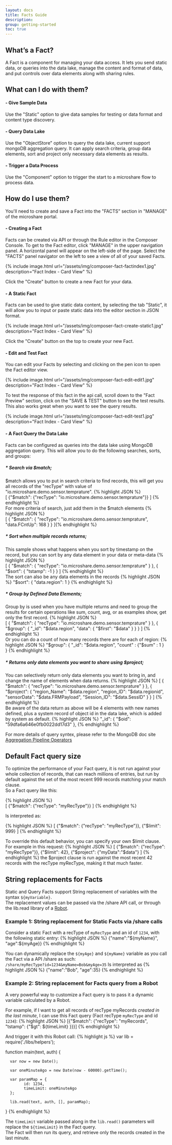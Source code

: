 ```yaml
---
layout: docs
title: Facts Guide
description: 
group: getting-started
toc: true
---
```


## What’s a Fact?

A Fact is a component for managing your data access. It lets you send static data, or queries into the data lake, manage the content and format of data, 
and put controls over data elements along with sharing rules.

## What can I do with them?

#### - Give Sample Data
Use the "Static" option to give data samples for testing or data format and content type discovery.

#### - Query Data Lake
Use the "ObjectStore" option to query the data lake, current support mongoDB aggregation query. It can apply search criteria, group data elements, sort and project only necessary data elements as results.

#### - Trigger a Data Process
Use the "Component" option to trigger the start to a microshare flow to process data.




## How do I use them?

You'll need to create and save a Fact into the "FACTS" section in "MANAGE" of the microshare portal.
 
#### - Creating a Fact

Facts can be created via API or through the Rule editor in the Composer Console. To get to the Fact editor, click "MANAGE" in the upper navigation panel. A horizontal panel will appear on the left-side of the page. Select the "FACTS" panel navigator on the left to see a view of all of your saved Facts. 

{% include image.html url="/assets/img/composer-fact-factindex1.jpg" description="Fact Index - Card View" %}

Click the "Create" button to create a new Fact for your data.

#### - A Static Fact

Facts can be used to give static data content, by selecting the tab "Static", it will allow you to input or paste static data into the editor section in JSON format.

{% include image.html url="/assets/img/composer-fact-create-static1.jpg" description="Fact Index - Card View" %}

Click the "Create" button on the top to create your new Fact.

#### - Edit and Test Fact

You can edit your Facts by selecting and clicking on the pen icon to open the Fact editor view. 

{% include image.html url="/assets/img/composer-fact-edit-edit1.jpg" description="Fact Index - Card View" %}

To test the response of this fact in the api call, scroll down to the "Fact Preview" section, click on the "SAVE & TEST" button to see the test results. This also works great when you want to see the query results.

{% include image.html url="/assets/img/composer-fact-edit-test1.jpg" description="Fact Index - Card View" %}

#### - A Fact Query the Data Lake

Facts can be configured as queries into the data lake using MongoDB aggregation query. This will allow you to do the following searches, sorts, and groups:
##### * Search via $match;
$match allows you to put in search criteria to find records, this will get you all records of the "recType" with value of "io.microshare.demo.sensor.temprature".
{% highlight JSON %}  
  [
    {"$match": {"recType": "io.microshare.demo.sensor.temprature"}}
  ]
{% endhighlight %}  
For more criteria of search, just add them in the $match elements
{% highlight JSON %}  
[
  {
    "$match": {
      "recType": "io.microshare.demo.sensor.temprature",
      "data.FCntUp": 168
    }
  }
]{% endhighlight %}  


##### * Sort when multiple records returns;
This sample shows what happens when you sort by timestamp on the record, but you can sort by any data element in your data or meta-data
{% highlight JSON %}  
[
  {
    "$match": {
      "recType": "io.microshare.demo.sensor.temprature"
    }
  },
  {
    "$sort": {
      "tstamp": -1
    }
  }
]
{% endhighlight %}  
The sort can also be any data elements in the records
{% highlight JSON %}
"$sort": {
    "data.region": 1
}
{% endhighlight %}  

##### * Group by Defined Data Elements;
Group by is used when you have multiple returns and need to group the results for certain operations like sum, count, avg, or as examples show, get only the first record.
{% highlight JSON %}  
[
  {
    "$match": {
      "recType": "io.microshare.demo.sensor.temprature"
    }
  },
  {
    "$group": {
      "_id": "$data.region",
      "data": {
        "$first": "$data"
      }
    }
  }
]
{% endhighlight %}  
Or you can do a count of how many records there are for each of region:
{% highlight JSON %}
    "$group": {
      "_id": "$data.region",
      "count" : {"$sum" : 1 }
    }
{% endhighlight %}  

##### * Returns only data elements you want to share using $project;
You can selectively return only data elements you want to bring in, and change the name of elements when data returns.
{% highlight JSON %}
[
  {
    "$match": {
      "recType": "io.microshare.demo.sensor.temprature"
    }
  },
  {
    "$project": {
      "region_Name": "$data.region",
      "region_ID": "$data.regionid",
      "sensorData": "$data.FRMPayload",
      "Session_ID": "$data.SessID"
    }
  }
]
{% endhighlight %}  
Be aware of the data return as above will be 4 elements with new names defined, plus a system record of object id in the data lake, which is added by system as default.
{% highlight JSON %}
        "_id": {
          "$oid": "59dfa6a646e0fb0022dd17d3"
        },
{% endhighlight %}  


For more details of query syntex, please refer to the MongoDB doc site 
[Aggregation Pipeline Operators](https://docs.mongodb.com/manual/reference/operator/aggregation/)


## Default Fact query size

To optimize the performance of your Fact query, it is not run against your whole collection of records, that can reach millions of entries, but run by default against the set of the most recent 999 records matching your match clause.  
So a Fact query like this:

{% highlight JSON %}  
  [
    {"$match": {"recType": "myRecType"}}
  ]
{% endhighlight %}  

Is interpreted as:  

{% highlight JSON %}
  [
    {"$match": {"recType": "myRecType"}},
    {"$limit": 999}
  ]
{% endhighlight %}

To override this default behavior, you can specify your own $limit clause.
For example in this request:
{% highlight JSON %}
  [
    {"$match": {"recType": "myRecType"}},
    {"$limit": 42},
    {"$project": {"myData":"$data"}
  ]
{% endhighlight %}
the $project clause is run against the most recent 42 records with the recType myRecType, making it that much faster.

## String replacements for Facts
Static and Query Facts support String replacement of variables with the syntax ```${myVariable}```.  
The replacement values can be passed via the /share API call, or through the lib.read library of a [Robot](../robot-guide).

### Example 1: String replacement for Static Facts via /share calls
Consider a static Fact with a recType of ```myRecType``` and an id of ```1234```, with the following static entry:
{% highlight JSON %}
  {"name":"${myName}", "age":${myAge}}
{% endhighlight %}

You can dynamically replace the ```${myAge}``` and ```${myName}``` variable as you call the Fact via a API /share as such:   
```/share/myRecType?id=1234&myName=Bob&myAge=35```
Is interpreted as 
{% highlight JSON %}
  {"name":"Bob", "age":35}
{% endhighlight %}

### Example 2: String replacement for Facts query from a Robot
A very powerful way to customize a Fact query is to pass it a dynamic variable calculated by a Robot.

For example, if I want to get all records of recType myRecords *created in the last minute*, I can use this Fact query (Fact recType ```myRecType``` and id ```1234```):
{% highlight JSON %}
  [{"$match": {"recType": "myRecords", "tstamp": {"$gt": ${timeLimit} }}}]
{% endhighlight %} 

And trigger it with this Robot call:
{% highlight js %}
  var lib = require('./libs/helpers');

  function main(text, auth) {
      
      var now = new Date();
      
      var oneMinuteAgo = new Date(now - 60000).getTime();

      var paramMap = {
            id: 1234,
            timeLimit: oneMinuteAgo
      }; 
      
      lib.read(text, auth, [], paramMap);
  }
{% endhighlight %}

The ```timeLimit``` variable passed along in the ```lib.read()``` parameters will replace the ```${timeLimit}``` in the Fact query.  
The Fact will then run its query, and retrieve only the records created in the last minute.